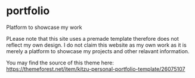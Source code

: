 # portfolio
Platform to showcase my work  

PLease note that this site uses a premade template therefore does not reflect my own design. I do not claim this website as my own work as it is merely a platform to showcase my projects and other relavant information.

You may find the source of this theme here: https://themeforest.net/item/kitzu-personal-portfolio-template/26075107
